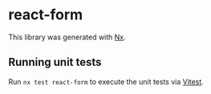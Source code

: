 # react-form

This library was generated with [Nx](https://nx.dev).

## Running unit tests

Run `nx test react-form` to execute the unit tests via [Vitest](https://vitest.dev/).
